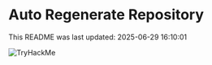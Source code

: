 # Auto Regenerate Repository

This README was last updated: 2025-06-29 16:10:01

 ![TryHackMe](https://tryhackme.com/badge/533634)